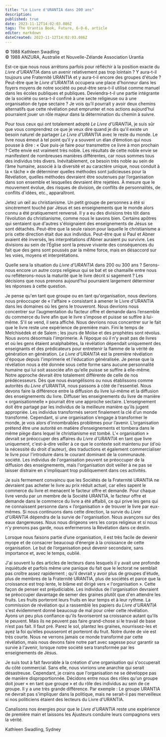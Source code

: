 ```yaml
---
title: "Le Livre d'URANTIA dans 200 ans"
description: 
published: true
date: 2023-11-12T14:02:03.086Z
tags: The Urantia Book, Future, 6-0-6, article
editor: markdown
dateCreated: 2023-11-12T14:02:03.086Z
---
```



<p class="v-card v-sheet theme--light gray lighten-3 px-2 py-1">© 1988 Kathleen Swadling<br>© 1988 ANZURA, Australie et Nouvelle-Zélande Association Urantia</p>


Est-ce que nous nous arrêtons parfois pour réfléchir à la position exacte du _Livre d'URANTIA_ dans un avenir relativement pas trop lointain ? Y aura-t-il toujours une Fraternité URANTIA et y aura-t-il encore des groupes d'étude ? Peut-être que le _Livre d'URANTIA_ occupera une place d'honneur dans les foyers moyens de notre société ou peut-être sera-t-il utilisé comme manuel dans les écoles publiques et publiques. Deviendra-t-il une partie intégrante de la société ou sera-t-il confiné à une secte religieuse ou à une organisation de type sectaire ? Je vois qu’il pourrait y avoir deux chemins alternatifs que cette révélation peut emprunter et nos actions aujourd’hui pourraient jouer un rôle majeur dans la détermination du chemin à suivre.

Pour tous ceux qui ont totalement adopté _Le Livre d'URANTIA_, je suis sûr que vous comprendrez ce que je veux dire quand je dis qu'il existe un besoin naturel de partager _Le Livre d'URANTIA_ avec le reste du monde. Le livre nous émeut à tel point qu’il y a souvent un élan d’émotion qui nous pousse à dire : « Que puis-je faire pour transmettre ce livre à mon prochain ? Cette envie est vraiment très noble. Les résultats de cette noble envie se manifestent de nombreuses manières différentes, car nous sommes tous des individus très divers. Inévitablement, ce besoin très noble au sein de l’âme humaine, associé à la diversité et au caractère unique, nous conduit à la « tâche » de déterminer quelles méthodes sont judicieuses pour la Révélation, quelles méthodes devraient être soutenues par l’organisation dans son ensemble et lesquelles devraient être rejetées. À mesure que le mouvement évolue, des risques de division, de conflits de personnalités, de conflits d'idées, etc., apparaîtront.

Jetez un œil au christianisme. Un petit groupe de personnes a été si sincèrement touché par Jésus et ses enseignements que le monde alors connu a été pratiquement renversé. Il y a eu des divisions très tôt dans l’évolution du christianisme, comme nous le savons bien. Certains apôtres qui sentaient que d'autres s'éloignaient des enseignements de Jésus se sont détachés. Peut-être que la seule raison pour laquelle le christianisme a pris cette direction était due aux individus. Peut-être que si Paul et Abner avaient été inversés, les interprétations d'Abner auraient pu survivre. Les divisions au sein de l’Église sont la preuve vivante des conséquences du fait que des gens sont poussés par la même force, mais en désaccord sur les voies, moyens et interprétations.

Quelle sera la situation du _Livre d'URANTIA_ dans 200 ou 300 ans ? Serons-nous encore un autre corps religieux qui se bat et se chamaille entre nous ou refléterons-nous la maturité que le livre décrit si sagement ? Les décisions que nous prenons aujourd’hui pourraient largement déterminer les réponses à cette question.

Je pense qu'en tant que groupe ou en tant qu'organisation, nous devrions nous préoccuper de « l'affaire » consistant à amener le Livre d'URANTIA dans les domaines où les gens le trouveront. Nous devrions nous concentrer sur l’augmentation du facteur offre et demande dans l’ensemble du commerce du livre afin que le livre s’impose et puisse se suffire à lui-même. S'il se vend, il sera affiché. Nous devrions nous concentrer sur le fait que le livre reste une expérience de première main. Fini le temps de Melchisédek et de Salem ; les jours de Moïse et des prophètes sont révolus. Nous avons désormais l'imprimerie. À l’époque où il n’y avait pas de livres et où les gens étaient analphabètes, la révélation dépendait uniquement des enseignants et des prédicateurs pour entretenir la flamme de la vérité de génération en génération. _Le Livre d'URANTIA_ est la première révélation d'époque depuis l'imprimerie et l'éducation généralisée. Je pense que la révélation nous a été donnée sous cette forme sans aucune personnalité humaine qui lui soit associée afin qu'elle puisse se suffire à elle-même. Notre approche devrait être totalement différente de celle de nos prédécesseurs. Dès que nous évangélisons ou nous établissons comme autorités du _Livre d'URANTIA_, nous passons à côté de l'essentiel. Nous devons faire la différence entre la diffusion du livre lui-même et la diffusion des enseignements du livre. Diffuser les enseignements du livre de manière « organisationnelle » pourrait être une approche sectaire. L’enseignement doit être partagé par les individus de la meilleure manière qu’ils jugent appropriée. Les individus transformés seront finalement la clé d’un monde transformé. Cependant, si une organisation s’engage à transformer le monde, je vois alors d’innombrables problèmes pour l’avenir. L’organisation prétend être une autorité en matière d’enseignements et tombera dans le même piège dans lequel le christianisme est tombé. L'« organisation » devrait se préoccuper des affaires du _Livre d'URANTIA_ en tant que livre uniquement, c'est-à-dire veiller à ce que le contexte soit maintenu pur (d'où la nécessité du droit d'auteur), des traductions et également commercialiser le livre pour l'introduire dans le courant dominant de la communauté. société. Les individus de l'organisation peuvent se préoccuper de la diffusion des enseignements, mais l'organisation doit veiller à ne pas se laisser distraire en s'impliquant trop publiquement dans ces activités.

Je suis fermement convaincu que les Sociétés de la Fraternité URANTIA ne devraient pas acheter le livre au prix réduit actuel, car elles sapent le commerce du livre et menacent le facteur offre et demande. Pour chaque livre vendu par un membre de la Société URANTIA, le facteur offre et demande dans le commerce du livre a été affaibli, ce qui prive les gens qui ne connaissent personne dans « l’organisation » de trouver le livre par eux-mêmes. Si nous continuons dans cette direction, la survie du _Livre d'URANTIA_ dépendra de la survie de l'organisation. Nous avançons sur des eaux dangereuses. Nous nous dirigeons vers les corps religieux et si nous n'y prenons pas garde, nous enfermerons la Révélation dans ce destin.

Lorsque nous faisons partie d’une organisation, il est très facile de devenir myope et de consacrer beaucoup d’énergie à la croissance de cette organisation. Le but de l’organisation peut devenir secondaire, sans importance et, avec le temps, oublié.

J'ai souvent lu des articles de lecteurs dans lesquels il y avait une profonde inquiétude et parfois même une panique du fait que le lectorat ne semblait pas croître assez rapidement ; qu'il devrait y avoir plus de groupes d'étude, plus de membres de la Fraternité URANTIA, plus de sociétés et parce que la croissance est trop lente, le blâme est dirigé vers « l'organisation ». Cette façon de penser est préjudiciable. Les individus de l'organisation devraient se préoccuper davantage de semer des graines plutôt que d'en attendre les fruits. Les fruits porteront leurs fruits en leur temps et à leur rythme. La commission de révélation qui a rassemblé les papiers du _Livre d'URANTIA_ s'est évidemment donné beaucoup de mal pour créer cette révélation. Ayons un peu plus confiance qu'ils favoriseront sa croissance autant qu'ils le peuvent. Mais ils ne peuvent pas faire grand-chose si le travail de base n’est pas fait. Il faut pré. Parez le sol, plantez les graines, nourrissez-les et ayez la foi qu’elles pousseront et porteront du fruit. Notre durée de vie est très courte. Nous ne verrons jamais ce monde transformé par cette révélation, mais nous devons faire notre part avec sagesse pour garantir sa survie à l'avenir, lorsque notre société sera transformée par les enseignements de Jésus.

Je suis tout à fait favorable à la création d'une organisation qui s'occuperait du côté commercial. Sans elle, nous vivrions une anarchie qui serait désastreuse. Cependant, je crains que l'organisation ne se développe pas de manière disproportionnée. Décidons entre nous des rôles qu'un groupe doit jouer « en tant que groupe » et du rôle des individus au sein de ce groupe. Il y a une très grande différence. Par exemple : Le groupe URANTIA ne devrait pas s'impliquer dans la politique, mais ne serait-il pas merveilleux si nos politiciens étaient des lecteurs du Livre d'URANTIA.

Canalisons nos énergies pour que le _Livre d'URANTIA_ reste une expérience de première main et laissons les Ajusteurs conduire leurs compagnons vers la vérité.

Kathleen Swadling, Sydney


